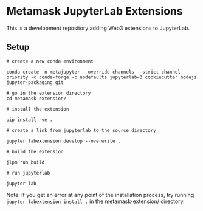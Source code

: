 # Metamask JupyterLab Extensions

This is a development repository adding Web3 extensions to JupyterLab.

## Setup
```
# create a new conda environment

conda create -n metajupyter --override-channels --strict-channel-priority -c conda-forge -c nodefaults jupyterlab=3 cookiecutter nodejs jupyter-packaging git

# go in the extension directory
cd metamask-extension/

# install the extension

pip install -ve .

# create a link from jupyterlab to the source directory

jupyter labextension develop --overwrite .

# build the extension

jlpm run build

# run jupyterlab

jupyter lab
```

Note: If you get an error at any point of the installation process, try running `jupyter labextension install .` in the metamask-extension/ directory.